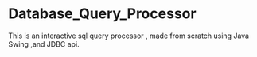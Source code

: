 # Database_Query_Processor
This is an interactive sql query processor , made from scratch using Java Swing ,and JDBC api.
